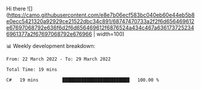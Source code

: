 Hi there ![](https://camo.githubusercontent.com/e8e7b06ecf583bc040eb60e44eb5b8e0ecc5421320a92929ce21522dbc34c891/68747470733a2f2f6d656469612e67697068792e636f6d2f6d656469612f6876524a434c467a6361737252346961377a2f67697068792e676966 | width=100)

:bar_chart:	Weekly development breakdown:
<!--START_SECTION:waka-->

```text
From: 22 March 2022 - To: 29 March 2022

Total Time: 19 mins

C#   19 mins         █████████████████████████   100.00 %
```


<!--END_SECTION:waka-->

